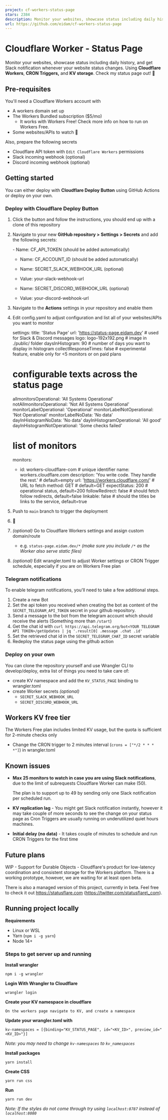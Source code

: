 ```yaml
---
project: cf-workers-status-page
stars: 2384
description: Monitor your websites, showcase status including daily history, and get Slack/Telegram/Discord notification whenever your website status changes. Using Cloudflare Workers, CRON Triggers, and KV storage.
url: https://github.com/eidam/cf-workers-status-page
---
```


Cloudflare Worker - Status Page
===============================

Monitor your websites, showcase status including daily history, and get Slack notification whenever your website status changes. Using **Cloudflare Workers**, **CRON Triggers,** and **KV storage**. Check my status page out! 🚀

Pre-requisites
--------------

You'll need a Cloudflare Workers account with

-   A workers domain set up
-   The Workers Bundled subscription ($5/mo)
    -   It works with Workers Free! Check more info on how to run on Workers Free.
-   Some websites/APIs to watch 🙂

Also, prepare the following secrets

-   Cloudflare API token with `Edit Cloudflare Workers` permissions
-   Slack incoming webhook (optional)
-   Discord incoming webhook (optional)

Getting started
---------------

You can either deploy with **Cloudflare Deploy Button** using GitHub Actions or deploy on your own.

### Deploy with Cloudflare Deploy Button

1.  Click the button and follow the instructions, you should end up with a clone of this repository
    
2.  Navigate to your new **GitHub repository > Settings > Secrets** and add the following secrets:
    
    \- Name: CF\_API\_TOKEN (should be added automatically)
    
    - Name: CF\_ACCOUNT\_ID (should be added automatically)
    
    - Name: SECRET\_SLACK\_WEBHOOK\_URL (optional)
    - Value: your-slack-webhook-url
    
    - Name: SECRET\_DISCORD\_WEBHOOK\_URL (optional)
    - Value: your-discord-webhook-url
    
3.  Navigate to the **Actions** settings in your repository and enable them
    
4.  Edit config.yaml to adjust configuration and list all of your websites/APIs you want to monitor
    
    settings:
      title: 'Status Page'
      url: 'https://status-page.eidam.dev' # used for Slack & Discord messages
      logo: logo-192x192.png # image in ./public/ folder
      daysInHistogram: 90 # number of days you want to display in histogram
      collectResponseTimes: false # experimental feature, enable only for <5 monitors or on paid plans
    
      # configurable texts across the status page
      allmonitorsOperational: 'All Systems Operational'
      notAllmonitorsOperational: 'Not All Systems Operational'
      monitorLabelOperational: 'Operational'
      monitorLabelNotOperational: 'Not Operational'
      monitorLabelNoData: 'No data'
      dayInHistogramNoData: 'No data'
      dayInHistogramOperational: 'All good'
      dayInHistogramNotOperational: 'Some checks failed'
    
    # list of monitors
    monitors:
      - id: workers-cloudflare-com # unique identifier
        name: workers.cloudflare.com
        description: 'You write code. They handle the rest.' # default=empty
        url: 'https://workers.cloudflare.com/' # URL to fetch
        method: GET # default=GET
        expectStatus: 200 # operational status, default=200
        followRedirect: false # should fetch follow redirects, default=false
        linkable: false # should the titles be links to the service, default=true
    
5.  Push to `main` branch to trigger the deployment
    
6.  🎉
    
7.  _(optional)_ Go to Cloudflare Workers settings and assign custom domain/route
    
    -   e.g. `status-page.eidam.dev/*` _(make sure you include `/*` as the Worker also serve static files)_
8.  _(optional)_ Edit wrangler.toml to adjust Worker settings or CRON Trigger schedule, especially if you are on Workers Free plan
    

### Telegram notifications

To enable telegram notifications, you'll need to take a few additional steps.

1.  Create a new Bot
2.  Set the api token you received when creating the bot as content of the `SECRET_TELEGRAM_API_TOKEN` secret in your github repository.
3.  Send a message to the bot from the telegram account which should receive the alerts (Something more than `/start`)
4.  Get the chat id with `curl https://api.telegram.org/bot<YOUR TELEGRAM API TOKEN>/getUpdates | jq '.result[0] .message .chat .id'`
5.  Set the retrieved chat id in the `SECRET_TELEGRAM_CHAT_ID` secret variable
6.  Redeploy the status page using the github action

### Deploy on your own

You can clone the repository yourself and use Wrangler CLI to develop/deploy, extra list of things you need to take care of:

-   create KV namespace and add the `KV_STATUS_PAGE` binding to wrangler.toml
-   create Worker secrets _(optional)_
    -   `SECRET_SLACK_WEBHOOK_URL`
    -   `SECRET_DISCORD_WEBHOOK_URL`

Workers KV free tier
--------------------

The Workers Free plan includes limited KV usage, but the quota is sufficient for 2-minute checks only

-   Change the CRON trigger to 2 minutes interval (`crons = ["*/2 * * * *"]`) in wrangler.toml

Known issues
------------

-   **Max 25 monitors to watch in case you are using Slack notifications**, due to the limit of subrequests Cloudflare Worker can make (50).
    
    The plan is to support up to 49 by sending only one Slack notification per scheduled run.
    
-   **KV replication lag** - You might get Slack notification instantly, however it may take couple of more seconds to see the change on your status page as Cron Triggers are usually running on underutilized quiet hours machines.
    
-   **Initial delay (no data)** - It takes couple of minutes to schedule and run CRON Triggers for the first time
    

Future plans
------------

WIP - Support for Durable Objects - Cloudflare's product for low-latency coordination and consistent storage for the Workers platform. There is a working prototype, however, we are waiting for at least open beta.

There is also a managed version of this project, currently in beta. Feel free to check it out https://statusflare.com (https://twitter.com/statusflare\_com).

Running project locally
-----------------------

**Requirements**

-   Linux or WSL
-   Yarn (`npm i -g yarn`)
-   Node 14+

### Steps to get server up and running

**Install wrangler**

```
npm i -g wrangler
```

**Login With Wrangler to Cloudflare**

```
wrangler login
```

**Create your KV namespace in cloudflare**

```
On the workers page navigate to KV, and create a namespace
```

**Update your wrangler.toml with**

```
kv-namespaces = [{binding="KV_STATUS_PAGE", id="<KV_ID>", preview_id="<KV_ID>"}]
```

_Note: you may need to change `kv-namespaces` to `kv_namespaces`_

**Install packages**

```
yarn install
```

**Create CSS**

```
yarn run css
```

**Run**

```
yarn run dev
```

_Note: If the styles do not come through try using `localhost:8787` instead of `localhost:8080`_
